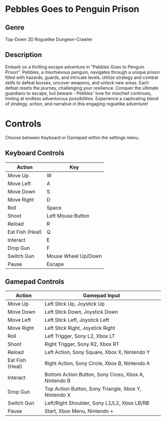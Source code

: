 # Pebbles Goes to Penguin Prison

## Genre
Top-Down 2D Roguelike Dungeon-Crawler

## Description
Embark on a thrilling escape adventure in "Pebbles Goes to Penguin Prison". Pebbles, a mischievous penguin, navigates through a unique prison filled with hazards, guards, and intricate levels. Utilize strategy and combat skills to defeat bosses, uncover weapons, and unlock new areas. Each defeat resets the journey, challenging your resilience. Conquer the ultimate guardians to escape, but beware - Pebbles' love for mischief continues, hinting at endless adventurous possibilities. Experience a captivating blend of strategy, action, and narrative in this engaging roguelike adventure!

# Controls

Choose between Keyboard or Gamepad within the settings menu.

## Keyboard Controls
| Action             | Key                   |
|--------------------|-----------------------|
| Move Up            | W                     |
| Move Left          | A                     |
| Move Down          | S                     |
| Move Right         | D                     |
| Roll               | Space                 |
| Shoot              | Left Mouse Button     |
| Reload             | R                     |
| Eat Fish (Heal)    | Q                     |
| Interact           | E                     |
| Drop Gun           | F                     |
| Switch Gun         | Mouse Wheel Up/Down   |
| Pause              | Escape                |

## Gamepad Controls
| Action             | Gamepad Input                                          |
|--------------------|--------------------------------------------------------|
| Move Up            | Left Stick Up, Joystick Up                             |
| Move Down          | Left Stick Down, Joystick Down                         |
| Move Left          | Left Stick Left, Joystick Left                         |
| Move Right         | Left Stick Right, Joystick Right                       |
| Roll               | Left Trigger, Sony L2, Xbox LT                         |
| Shoot              | Right Trigger, Sony R2, Xbox RT                        |
| Reload             | Left Action, Sony Square, Xbox X, Nintendo Y           |
| Eat Fish (Heal)    | Right Action, Sony Circle, Xbox B, Nintendo A          |
| Interact           | Bottom Action Button, Sony Cross, Xbox A, Nintendo B   |
| Drop Gun           | Top Action Button, Sony Triangle, Xbox Y, Nintendo X   |
| Switch Gun         | Left/Right Shoulder, Sony L1/L2, Xbox LB/RB            |
| Pause              | Start, Xbox Menu, Nintendo +                           |
